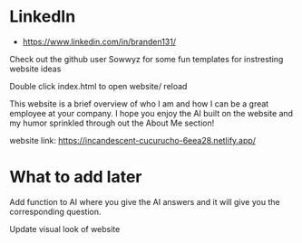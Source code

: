 


# LinkedIn
- https://www.linkedin.com/in/branden131/

Check out the github user Sowwyz for some fun templates for instresting website ideas

Double click index.html to open website/ reload

This website is a brief overview of who I am and how I can be a great employee at your company.
I hope you enjoy the AI built on the website and my humor sprinkled through out the About Me section!

website link:
https://incandescent-cucurucho-6eea28.netlify.app/

# What to add later

Add function to AI where you give the AI answers and it will give you the corresponding question.

Update visual look of website






